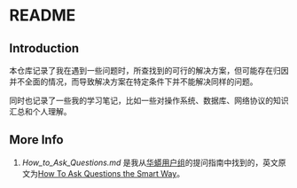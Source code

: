 # README

## Introduction

本仓库记录了我在遇到一些问题时，所查找到的可行的解决方案，但可能存在归因并不全面的情况，而导致解决方案在特定条件下并不能解决同样的问题。

同时也记录了一些我的学习笔记，比如一些对操作系统、数据库、网络协议的知识汇总和个人理解。

## More Info

1. *How_to_Ask_Questions.md* 是我从[华蟒用户组](https://groups.google.com/g/python-cn)的提问指南中找到的，英文原文为[How To Ask Questions the Smart Way](http://linuxmafia.com/faq/Essays/smart-questions.html)。
